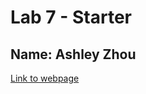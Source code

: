 # Lab 7 - Starter
## Name: Ashley Zhou
[Link to webpage](https://ashleyzhou1.github.io/Lab6_Starter/)

